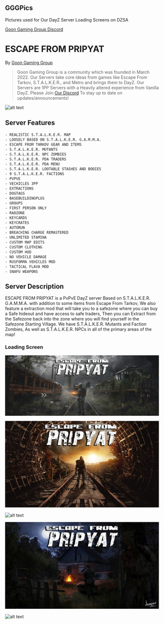 ## GGGPics

Pictures used for Our DayZ Server Loading Screens on DZSA

[Goon Gaming Group Discord](https://discord.gg/goongaminggroup "GGG Discord")


# ESCAPE FROM PRIPYAT

By [Goon Gaming Group](https://discord.gg/goongaminggroup "GoonGamingGroup Discord")


> Goon Gaming Group is a community which was founded in March 2022. Our Servers take core ideas from games like Escape From Tarkov, S.T.A.L.K.E.R., and Metro and brings them to DayZ. Our Servers are 1PP Servers with a Heavily altered experience from Vanilla DayZ. Please Join [Our Discord](https://discord.gg/goongaminggroup "GoonGamingGroup Discord") To stay up to date on updates/announcements!


![alt text](https://github.com/BehrTheDon/GGGPics/blob/main/EscapeFromPripyatLoadingScreen.png?raw=true "Loading Screen")


## Server Features

    - REALISTIC S.T.A.L.K.E.R. MAP
    - LOOSELY BASED ON S.T.A.L.K.E.R. G.A.M.M.A.
    - ESCAPE FROM TARKOV GEAR AND ITEMS
    - S.T.A.L.K.E.R. MUTANTS
    - S.T.A.L.K.E.R. NPC ZOMBIES
    - S.T.A.L.K.E.R. PDA TRADERS
    - S.T.A.L.K.E.R. PDA MENU
    - S.T.A.L.K.E.R. LOOTABLE STASHES AND BODIES
    - 9 S.T.A.L.K.E.R. FACTIONS
    - PVPVE
    - VECHICLES 3PP
    - EXTRACTIONS
    - DOGTAGS
    - BASEBUILDINGPLUS
    - GROUPS
    - FIRST PERSON ONLY
    - RADZONE
    - KEYCARDS
    - KEYCRATES
    - AUTORUN
    - BREACHING CHARGE REMASTERED
    - UNLIMITED STAMINA
    - CUSTOM MAP EDITS
    - CUSTOM CLOTHING
    - CUSTOM HUD
    - NO VEHICLE DAMAGE
    - RUSFORMA VEHICLES MOD
    - TACTICAL FLAVA MOD
    - SNAFU WEAPONS

## Server Description

ESCAPE FROM PRIPYAT is a PvPvE DayZ server Based on S.T.A.L.K.E.R. G.A.M.M.A. with addition to some items from Escape From Tarkov, We also feature a extraction mod that will take you to a safezone where you can buy a Safe hideout and have access to safe traders, Then you can Extract from the Safezone back into the zone where you will find yourself in the Safezone Starting Village. We have S.T.A.L.K.E.R. Mutants and Faction Zombies, As well as S.T.A.L.K.E.R. NPCs in all of the primary areas of the map!


### Loading Screen

![alt text](https://github.com/BehrTheDon/GGGPics/blob/main/EFP2.png?raw=true "Stalker Pic")

![alt text](https://github.com/BehrTheDon/GGGPics/blob/main/EFP3.png?raw=true "Stalker Pic")

![alt text](https://github.com/BehrTheDon/GGGPics/blob/main/EFP4.png?raw=true "Stalker Pic")

![alt text](https://github.com/BehrTheDon/GGGPics/blob/main/EFP5.png?raw=true "Stalker Pic")

![alt text](https://github.com/BehrTheDon/GGGPics/blob/main/EFP6.png?raw=true "Stalker Pic")
